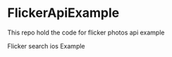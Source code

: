 # FlickerApiExample
This repo hold the code for flicker photos api example

Flicker search ios Example
